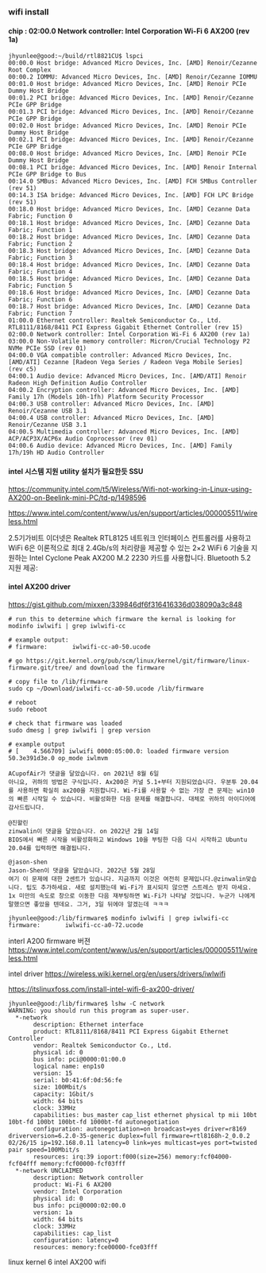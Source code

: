 ### wifi install 

#### chip : 02:00.0 Network controller: Intel Corporation Wi-Fi 6 AX200 (rev 1a)

```
jhyunlee@good:~/build/rtl8821CU$ lspci
00:00.0 Host bridge: Advanced Micro Devices, Inc. [AMD] Renoir/Cezanne Root Complex
00:00.2 IOMMU: Advanced Micro Devices, Inc. [AMD] Renoir/Cezanne IOMMU
00:01.0 Host bridge: Advanced Micro Devices, Inc. [AMD] Renoir PCIe Dummy Host Bridge
00:01.2 PCI bridge: Advanced Micro Devices, Inc. [AMD] Renoir/Cezanne PCIe GPP Bridge
00:01.3 PCI bridge: Advanced Micro Devices, Inc. [AMD] Renoir/Cezanne PCIe GPP Bridge
00:02.0 Host bridge: Advanced Micro Devices, Inc. [AMD] Renoir PCIe Dummy Host Bridge
00:02.1 PCI bridge: Advanced Micro Devices, Inc. [AMD] Renoir/Cezanne PCIe GPP Bridge
00:08.0 Host bridge: Advanced Micro Devices, Inc. [AMD] Renoir PCIe Dummy Host Bridge
00:08.1 PCI bridge: Advanced Micro Devices, Inc. [AMD] Renoir Internal PCIe GPP Bridge to Bus
00:14.0 SMBus: Advanced Micro Devices, Inc. [AMD] FCH SMBus Controller (rev 51)
00:14.3 ISA bridge: Advanced Micro Devices, Inc. [AMD] FCH LPC Bridge (rev 51)
00:18.0 Host bridge: Advanced Micro Devices, Inc. [AMD] Cezanne Data Fabric; Function 0
00:18.1 Host bridge: Advanced Micro Devices, Inc. [AMD] Cezanne Data Fabric; Function 1
00:18.2 Host bridge: Advanced Micro Devices, Inc. [AMD] Cezanne Data Fabric; Function 2
00:18.3 Host bridge: Advanced Micro Devices, Inc. [AMD] Cezanne Data Fabric; Function 3
00:18.4 Host bridge: Advanced Micro Devices, Inc. [AMD] Cezanne Data Fabric; Function 4
00:18.5 Host bridge: Advanced Micro Devices, Inc. [AMD] Cezanne Data Fabric; Function 5
00:18.6 Host bridge: Advanced Micro Devices, Inc. [AMD] Cezanne Data Fabric; Function 6
00:18.7 Host bridge: Advanced Micro Devices, Inc. [AMD] Cezanne Data Fabric; Function 7
01:00.0 Ethernet controller: Realtek Semiconductor Co., Ltd. RTL8111/8168/8411 PCI Express Gigabit Ethernet Controller (rev 15)
02:00.0 Network controller: Intel Corporation Wi-Fi 6 AX200 (rev 1a)
03:00.0 Non-Volatile memory controller: Micron/Crucial Technology P2 NVMe PCIe SSD (rev 01)
04:00.0 VGA compatible controller: Advanced Micro Devices, Inc. [AMD/ATI] Cezanne [Radeon Vega Series / Radeon Vega Mobile Series] (rev c5)
04:00.1 Audio device: Advanced Micro Devices, Inc. [AMD/ATI] Renoir Radeon High Definition Audio Controller
04:00.2 Encryption controller: Advanced Micro Devices, Inc. [AMD] Family 17h (Models 10h-1fh) Platform Security Processor
04:00.3 USB controller: Advanced Micro Devices, Inc. [AMD] Renoir/Cezanne USB 3.1
04:00.4 USB controller: Advanced Micro Devices, Inc. [AMD] Renoir/Cezanne USB 3.1
04:00.5 Multimedia controller: Advanced Micro Devices, Inc. [AMD] ACP/ACP3X/ACP6x Audio Coprocessor (rev 01)
04:00.6 Audio device: Advanced Micro Devices, Inc. [AMD] Family 17h/19h HD Audio Controller
```

#### intel 시스템 지원 utility 설치가 필요한듯  SSU

https://community.intel.com/t5/Wireless/Wifi-not-working-in-Linux-using-AX200-on-Beelink-mini-PC/td-p/1498596


https://www.intel.com/content/www/us/en/support/articles/000005511/wireless.html


2.5기가비트 이더넷은 Realtek RTL8125 네트워크 인터페이스 컨트롤러를 사용하고 WiFi 6은 이론적으로 최대 2.4Gb/s의 처리량을 제공할 수 있는 2×2 WiFi 6 기술을 지원하는 Intel Cyclone Peak AX200 M.2 2230 카드를 사용합니다. Bluetooth 5.2 지원 제공:


#### intel AX200 driver 

https://gist.github.com/mixxen/339846df6f316416336d038090a3c848

```
# run this to determine which firmware the kernal is looking for
modinfo iwlwifi | grep iwlwifi-cc

# example output:
# firmware:       iwlwifi-cc-a0-50.ucode

# go https://git.kernel.org/pub/scm/linux/kernel/git/firmware/linux-firmware.git/tree/ and download the firmware

# copy file to /lib/firmware
sudo cp ~/Download/iwlwifi-cc-a0-50.ucode /lib/firmware

# reboot
sudo reboot

# check that firmware was loaded
sudo dmesg | grep iwlwifi | grep version

# example output
# [    4.566709] iwlwifi 0000:05:00.0: loaded firmware version 50.3e391d3e.0 op_mode iwlmvm
```


```
ACupofAir가 댓글을 달았습니다. on 2021년 8월 6일
아니요, 귀하의 방법은 구식입니다. Ax200은 커널 5.1+부터 지원되었습니다. 우분투 20.04를 사용하면 확실히 ax200을 지원합니다. Wi-Fi를 사용할 수 없는 가장 큰 문제는 win10의 빠른 시작일 수 있습니다. 비활성화한 다음 문제를 해결합니다. 대체로 귀하의 아이디어에 감사드립니다.

@진왈린
zinwalin이 댓글을 달았습니다. on 2022년 2월 14일
BIOS에서 빠른 시작을 비활성화하고 Windows 10을 부팅한 다음 다시 시작하고 Ubuntu 20.04를 입력하면 해결됩니다.

@jason-shen
Jason-Shen이 댓글을 달았습니다. 2022년 5월 28일
여기 이 문제에 대한 2센트가 있습니다. 지금까지 이것은 여전히 ​​문제입니다.@zinwalin맞습니다. 팁도 추가하세요. 새로 설치했는데 Wi-Fi가 표시되지 않으면 스트레스 받지 마세요. 1x 미만의 속도로 창으로 이동한 다음 재부팅하면 Wi-Fi가 나타날 것입니다. 누군가 나에게 말했으면 좋았을 텐데요. 그거, 3일 뒤에야 알겠는데 ㅋㅋㅋ
```


```
jhyunlee@good:/lib/firmware$ modinfo iwlwifi | grep iwlwifi-cc
firmware:       iwlwifi-cc-a0-72.ucode
```

interl A200 firmware 버젼 
https://www.intel.com/content/www/us/en/support/articles/000005511/wireless.html


intel driver 
https://wireless.wiki.kernel.org/en/users/drivers/iwlwifi


https://itslinuxfoss.com/install-intel-wifi-6-ax200-driver/
```
jhyunlee@good:/lib/firmware$ lshw -C network
WARNING: you should run this program as super-user.
  *-network                 
       description: Ethernet interface
       product: RTL8111/8168/8411 PCI Express Gigabit Ethernet Controller
       vendor: Realtek Semiconductor Co., Ltd.
       physical id: 0
       bus info: pci@0000:01:00.0
       logical name: enp1s0
       version: 15
       serial: b0:41:6f:0d:56:fe
       size: 100Mbit/s
       capacity: 1Gbit/s
       width: 64 bits
       clock: 33MHz
       capabilities: bus_master cap_list ethernet physical tp mii 10bt 10bt-fd 100bt 100bt-fd 1000bt-fd autonegotiation
       configuration: autonegotiation=on broadcast=yes driver=r8169 driverversion=6.2.0-35-generic duplex=full firmware=rtl8168h-2_0.0.2 02/26/15 ip=192.168.0.11 latency=0 link=yes multicast=yes port=twisted pair speed=100Mbit/s
       resources: irq:39 ioport:f000(size=256) memory:fcf04000-fcf04fff memory:fcf00000-fcf03fff
  *-network UNCLAIMED
       description: Network controller
       product: Wi-Fi 6 AX200
       vendor: Intel Corporation
       physical id: 0
       bus info: pci@0000:02:00.0
       version: 1a
       width: 64 bits
       clock: 33MHz
       capabilities: cap_list
       configuration: latency=0
       resources: memory:fce00000-fce03fff

```

linux kernel 6 intel AX200 wifi
